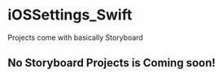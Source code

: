 # iOSSettings_Swift
Projects come with basically Storyboard

## No Storyboard Projects is Coming soon! 
